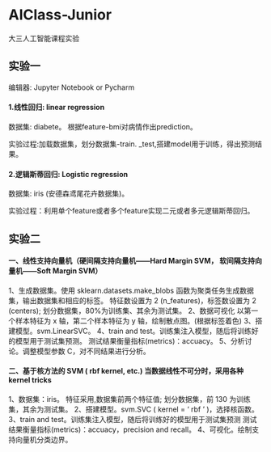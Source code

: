# AIClass-Junior
大三人工智能课程实验

## 实验一

编辑器: Jupyter Notebook or Pycharm

#### 1.线性回归: linear regression

数据集: diabete。 根据feature-bmi对病情作出prediction。

实验过程:加载数据集，划分数据集-train. _test,搭建model用于训练，得出预测结果。

#### 2.逻辑斯蒂回归: Logistic regression

数据集: iris (安德森鸢尾花卉数据集)。

实验过程：利用单个feature或者多个feature实现二元或者多元逻辑斯蒂回归。

## 实验二

#### 一、线性支持向量机（硬间隔支持向量机——Hard Margin SVM， 软间隔支持向量机——Soft Margin SVM）

1、生成数据集。使用 sklearn.datasets.make_blobs 函数为聚类任务生成数据集，输出数据集和相应的标签。
特征数设置为 2 (n_features)，标签数设置为 2 (centers);
划分数据集，80%为训练集、其余为测试集。
2、数据可视化
以第一个样本特征为 x 轴，第二个样本特征为 y 轴，绘制散点图。(根据标签着色)
3、搭建模型。svm.LinearSVC。
4、train and test。训练集注入模型，随后将训练好的模型用于测试集预测。
测试结果衡量指标(metrics)：accuacy。
5、分析讨论。调整模型参数 C，对不同结果进行分析。

#### 二、基于核方法的 SVM ( rbf kernel, etc.) 当数据线性不可分时，采用各种kernel tricks
1、数据集：iris。
特征采用,数据集前两个特征值;
划分数据集，前 130 为训练集，其余为测试集。
2、搭建模型。svm.SVC ( kernel = ‘ rbf ’ )，选择核函数。
3、train and test。训练集注入模型，随后将训练好的模型用于测试集预测
测试结果衡量指标(metrics)：accuacy，precision and recall。
4、可视化。绘制支持向量机分类边界。